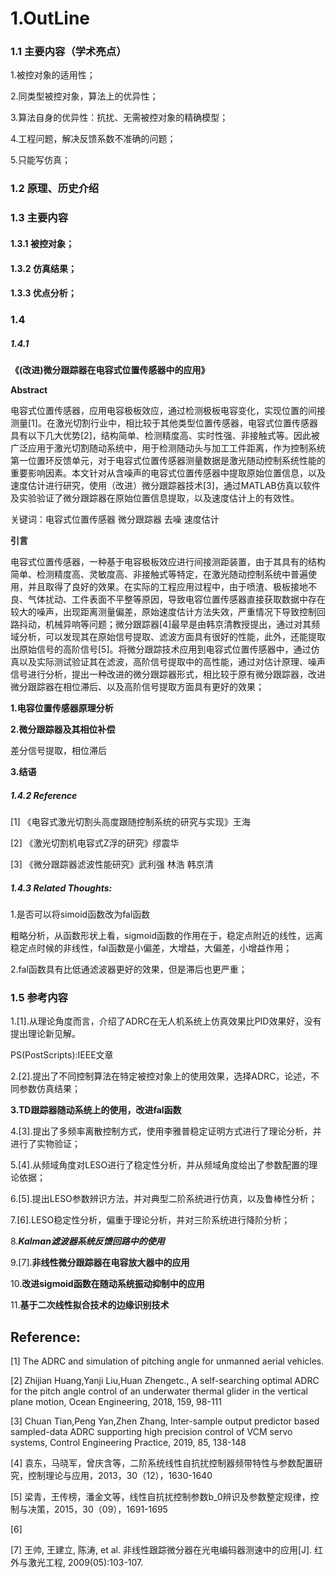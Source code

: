 # 1.OutLine

### 1.1 主要内容（学术亮点）

1.被控对象的适用性；

2.同类型被控对象，算法上的优异性；

3.算法自身的优异性：抗扰、无需被控对象的精确模型；

4.工程问题，解决反馈系数不准确的问题；

5.只能写仿真；





### 1.2 原理、历史介绍



### 1.3 主要内容

#### 1.3.1 被控对象；

#### 1.3.2 仿真结果；

#### 1.3.3 优点分析；



### 1.4

##### 1.4.1

  **《(改进)微分跟踪器在电容式位置传感器中的应用》**

**Abstract**

  电容式位置传感器，应用电容极板效应，通过检测极板电容变化，实现位置的间接测量[1]。在激光切割行业中，相比较于其他类型位置传感器，电容式位置传感器具有以下几大优势[2]，结构简单、检测精度高、实时性强、非接触式等。因此被广泛应用于激光切割随动系统中，用于检测随动头与加工工件距离，作为控制系统第一位置环反馈单元，对于电容式位置传感器测量数据是激光随动控制系统性能的重要影响因素。本文针对从含噪声的电容式位置传感器中提取原始位置信息，以及速度估计进行研究，使用（改进）微分跟踪器技术[3]，通过MATLAB仿真以软件及实验验证了微分跟踪器在原始位置信息提取，以及速度估计上的有效性。

关键词：电容式位置传感器  微分跟踪器  去噪  速度估计

**引言**

  电容式位置传感器，一种基于电容极板效应进行间接测距装置，由于其具有的结构简单、检测精度高、灵敏度高、非接触式等特定，在激光随动控制系统中普遍使用，并且取得了良好的效果。在实际的工程应用过程中，由于喷渣、极板接地不良、气体扰动、工件表面不平整等原因，导致电容位置传感器直接获取数据中存在较大的噪声，出现距离测量偏差，原始速度估计方法失效，严重情况下导致控制回路抖动，机械异响等问题；微分跟踪器[4]最早是由韩京清教授提出，通过对其频域分析，可以发现其在原始信号提取、滤波方面具有很好的性能，此外，还能提取出原始信号的高阶信号[5]。将微分跟踪技术应用到电容式位置传感器中，通过仿真以及实际测试验证其在滤波，高阶信号提取中的高性能，通过对估计原理、噪声信号进行分析，提出一种改进的微分跟踪器形式，相比较于原有微分跟踪器，改进微分跟踪器在相位滞后、以及高阶信号提取方面具有更好的效果；

**1.电容位置传感器原理分析**





**2.微分跟踪器及其相位补偿**

差分信号提取，相位滞后





**3.结语**





##### 1.4.2 Reference

[1] 《电容式激光切割头高度跟随控制系统的研究与实现》王海

[2] 《激光切割机电容式Z浮的研究》缪震华

[3] 《微分跟踪器滤波性能研究》武利强 林浩 韩京清









##### 1.4.3 Related Thoughts:

1.是否可以将simoid函数改为fal函数

  粗略分析，从函数形状上看，sigmoid函数的作用在于，稳定点附近的线性，远离稳定点时候的非线性，fal函数是小偏差，大增益，大偏差，小增益作用；

2.fal函数具有比低通滤波器更好的效果，但是滞后也更严重；





### 1.5 参考内容

1.[1].从理论角度而言，介绍了ADRC在无人机系统上仿真效果比PID效果好，没有提出理论新见解。

PS(PostScripts):IEEE文章

2.[2].提出了不同控制算法在特定被控对象上的使用效果，选择ADRC，论述，不同参数仿真结果；

**3.TD跟踪器随动系统上的使用，改进fal函数**

4.[3].提出了多频率离散控制方式，使用李雅普稳定证明方式进行了理论分析，并进行了实物验证；

5.[4].从频域角度对LESO进行了稳定性分析，并从频域角度给出了参数配置的理论依据；

6.[5].提出LESO参数辨识方法，并对典型二阶系统进行仿真，以及鲁棒性分析；

7.[6].LESO稳定性分析，偏重于理论分析，并对三阶系统进行降阶分析；

8.***Kalman滤波器系统反馈回路中的使用***

9.[7].**非线性微分跟踪器在电容放大器中的应用**

10.**改进sigmoid函数在随动系统振动抑制中的应用**

11.**基于二次线性拟合技术的边缘识别技术**



## Reference:

[1] The ADRC and simulation of pitching angle for unmanned aerial vehicles.

[2] Zhijian Huang,Yanji Liu,Huan Zhengetc., A self-searching optimal ADRC for the pitch angle control of an underwater thermal glider in the vertical plane motion, Ocean Engineering, 2018, 159, 98-111

[3] Chuan Tian,Peng Yan,Zhen Zhang, Inter-sample output predictor based sampled-data ADRC supporting high precision control of VCM servo systems, Control Engineering Practice, 2019, 85, 138-148

[4] 袁东，马晓军，曾庆含等，二阶系统线性自抗扰控制器频带特性与参数配置研究，控制理论与应用，2013，30（12），1630-1640

[5] 梁青，王传榜，潘金文等，线性自抗扰控制参数b_0辨识及参数整定规律，控制与决策，2015，30（09），1691-1695

[6] 

[7]  王帅, 王建立, 陈涛, et al. 非线性跟踪微分器在光电编码器测速中的应用[J]. 红外与激光工程, 2009(05):103-107. 



